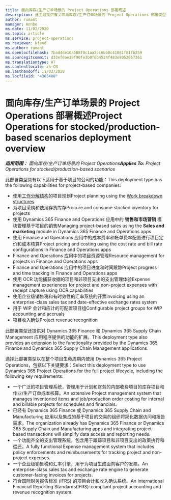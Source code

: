 ```yaml
---
title: 面向库存/生产订单场景的 Project Operations 部署概述
description: 此主题提供有关面向库存/生产订单场景的 Project Operations 部署类型的信息。
author: rumant
manager: Annbe
ms.date: 11/02/2020
ms.topic: article
ms.service: project-operations
ms.reviewer: kfend
ms.author: rumant
ms.openlocfilehash: 7bad4de10a508f0c1aa2cc6bb0c41081f81fb259
ms.sourcegitcommit: d33ef0ae39f90fe3b0f6b4524f483e8052057361
ms.translationtype: HT
ms.contentlocale: zh-CN
ms.lasthandoff: 11/03/2020
ms.locfileid: "4365408"
---
```

# <a name="project-operations-for-stockedproduction-based-scenarios-deployment-overview"></a><span data-ttu-id="2639a-103">面向库存/生产订单场景的 Project Operations 部署概述</span><span class="sxs-lookup"><span data-stu-id="2639a-103">Project Operations for stocked/production-based scenarios deployment overview</span></span>

<span data-ttu-id="2639a-104">_**适用范围：** 面向库存/生产订单场景的 Project Operations_</span><span class="sxs-lookup"><span data-stu-id="2639a-104">_**Applies To:** Project Operations for stocked/production-based scenarios_</span></span>


<span data-ttu-id="2639a-105">此部署类型具有以下适用于基于项目的公司的功能：</span><span class="sxs-lookup"><span data-stu-id="2639a-105">This deployment type has the following capabilities for project-based companies:</span></span>

- <span data-ttu-id="2639a-106">使用[工作分解结构](work-breakdown-structures.md)的项目规划</span><span class="sxs-lookup"><span data-stu-id="2639a-106">Project planning using the [Work breakdown structures](work-breakdown-structures.md)</span></span>
- <span data-ttu-id="2639a-107">为项目采购和使用存货库存</span><span class="sxs-lookup"><span data-stu-id="2639a-107">Procure and consume stocked inventory for projects</span></span>
- <span data-ttu-id="2639a-108">使用 Dynamics 365 Finance and Operations 应用中的 **销售和市场营销** 模块管理基于项目的销售</span><span class="sxs-lookup"><span data-stu-id="2639a-108">Managing project-based sales using the **Sales and marketing** module in Dynamics 365 Finance and Operations apps</span></span>
- <span data-ttu-id="2639a-109">使用 Finance and Operations 应用中的成本费率和帐单费率配置进行项目定价和成本核算</span><span class="sxs-lookup"><span data-stu-id="2639a-109">Project pricing and costing using the cost rate and bill rate configurations in Finance and Operations apps</span></span>
- <span data-ttu-id="2639a-110">Finance and Operations 应用中的项目资源管理</span><span class="sxs-lookup"><span data-stu-id="2639a-110">Resource management for projects in Finance and Operations apps</span></span>
- <span data-ttu-id="2639a-111">Finance and Operations 应用中的项目进度和时间跟踪</span><span class="sxs-lookup"><span data-stu-id="2639a-111">Project progress and time tracking in Finance and Operations apps</span></span>
- <span data-ttu-id="2639a-112">使用 OCR 功能捕获收据的项目和非项目支出的支出管理体验</span><span class="sxs-lookup"><span data-stu-id="2639a-112">Expense management experiences for project and non-project expenses with receipt capture using OCR capabilities</span></span>
- <span data-ttu-id="2639a-113">使用企业级销售税和有时效性的汇率系统的开票</span><span class="sxs-lookup"><span data-stu-id="2639a-113">Invoicing using an enterprise-class sales tax and date-effective exchange rates system</span></span>
- <span data-ttu-id="2639a-114">用于 WIP 会计和应计的可配置项目组</span><span class="sxs-lookup"><span data-stu-id="2639a-114">Configurable project groups for WIP accounting and accruals</span></span>
- <span data-ttu-id="2639a-115">项目收入确认</span><span class="sxs-lookup"><span data-stu-id="2639a-115">Project revenue recognition</span></span>

<span data-ttu-id="2639a-116">此部署类型还提供对 Dynamics 365 Finance 和 Dynamics 365 Supply Chain Management 应用程序提供的功能的扩展。</span><span class="sxs-lookup"><span data-stu-id="2639a-116">This deployment type also provides an extension to the functionality provided by the Dynamics 365 Finance and Dynamics 365 Supply Chain Management applications.</span></span>

<span data-ttu-id="2639a-117">选择此部署类型以在整个项目生命周期内使用 Dynamics 365 Project Operations，包括以下关键要求：</span><span class="sxs-lookup"><span data-stu-id="2639a-117">Select this deployment type to use Dynamics 365 Project Operations for the full project lifecycle, including the following key requirements:</span></span>

- <span data-ttu-id="2639a-118">一个广泛的项目管理系统，管理用于计划和财务的内部收费项目的库存项目和作业/生产订单成本核算。</span><span class="sxs-lookup"><span data-stu-id="2639a-118">An extensive Project management system that manages inventoried items and job/production order costing for internal and billable projects for schedules and financials.</span></span>
- <span data-ttu-id="2639a-119">已经有 Dynamics 365 Finance 或 Dynamics 365 Supply Chain and Manufacturing 应用以及集成的基于项目的交易的组织将简化数据访问和报告需求。</span><span class="sxs-lookup"><span data-stu-id="2639a-119">The organization already has Dynamics 365 Finance or Dynamics 365 Supply Chain and Manufacturing apps and integrating project-based transactions will simplify data access and reporting needs.</span></span>
- <span data-ttu-id="2639a-120">一个功能齐全的支出管理系统，包含用于跟踪项目和非项目支出的政策执行和偿还。</span><span class="sxs-lookup"><span data-stu-id="2639a-120">A fully functional Expense management system that includes policy enforcements and reimbursements for tracking project and non-project expenses.</span></span>
- <span data-ttu-id="2639a-121">一个企业级销售税和汇率引擎，用于为项目生成面向客户的发票。</span><span class="sxs-lookup"><span data-stu-id="2639a-121">An enterprise-class sales tax and exchange rate engine to generate customer-facing invoices for projects.</span></span>
- <span data-ttu-id="2639a-122">符合国际财务报告标准 (IFRS) 的项目会计和收入确认系统。</span><span class="sxs-lookup"><span data-stu-id="2639a-122">An International Financial Reporting Standards(IFRS)-compliant project accounting and revenue recognition system.</span></span>

